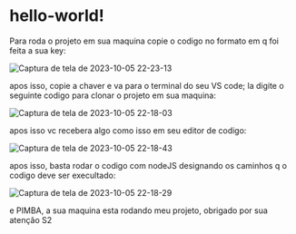# hello-world!

 Para roda o projeto em sua maquina copie o codigo no formato em q foi feita a sua key:
 
![Captura de tela de 2023-10-05 22-23-13](https://github.com/Willitonlima/hello-world/assets/141935288/3635767c-774b-4177-be6e-7f89b9fb791d)

apos isso, copie a chaver e va para o terminal do seu VS code; la digite o seguinte codigo para clonar o projeto em sua maquina:

![Captura de tela de 2023-10-05 22-18-03](https://github.com/Willitonlima/hello-world/assets/141935288/5a1f50f2-106b-4f9d-a241-4cefa30cce9f)

apos isso vc recebera algo como isso em seu editor de codigo:

![Captura de tela de 2023-10-05 22-18-43](https://github.com/Willitonlima/hello-world/assets/141935288/f2903eab-c55b-472e-bffe-1bbdb5c6b24e)

apos isso, basta rodar o codigo com nodeJS designando os caminhos q o codigo deve ser execultado: 

![Captura de tela de 2023-10-05 22-18-29](https://github.com/Willitonlima/hello-world/assets/141935288/a411b595-c1ea-44ef-9d9a-2a000dfecefe)

e PIMBA, a sua maquina esta rodando meu projeto, obrigado por sua atenção S2
